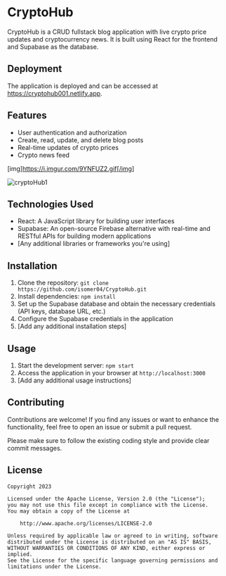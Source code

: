

<!-- https://sportshubblog.netlify.app/ -->

# CryptoHub

CryptoHub is a CRUD fullstack blog application with live crypto price updates and cryptocurrency news. It is built using React for the frontend and Supabase as the database.

## Deployment

The application is deployed and can be accessed at https://cryptohub001.netlify.app.

## Features

- User authentication and authorization
- Create, read, update, and delete blog posts
- Real-time updates of crypto prices
- Crypto news feed


[img]https://i.imgur.com/9YNFUZ2.gif[/img]



![cryptoHub1](https://github.com/isomer04/CryptoHub/assets/43922158/e3e11700-1812-4d48-8f71-1ab9546b7d7d)



## Technologies Used

- React: A JavaScript library for building user interfaces
- Supabase: An open-source Firebase alternative with real-time and RESTful APIs for building modern applications
- [Any additional libraries or frameworks you're using]

## Installation

1. Clone the repository: `git clone https://github.com/isomer04/CryptoHub.git`
2. Install dependencies: `npm install`
3. Set up the Supabase database and obtain the necessary credentials (API keys, database URL, etc.)
4. Configure the Supabase credentials in the application
5. [Add any additional installation steps]

## Usage

1. Start the development server: `npm start`
2. Access the application in your browser at `http://localhost:3000`
3. [Add any additional usage instructions]

## Contributing

Contributions are welcome! If you find any issues or want to enhance the functionality, feel free to open an issue or submit a pull request.

Please make sure to follow the existing coding style and provide clear commit messages.

## License


    Copyright 2023

    Licensed under the Apache License, Version 2.0 (the "License");
    you may not use this file except in compliance with the License.
    You may obtain a copy of the License at

        http://www.apache.org/licenses/LICENSE-2.0

    Unless required by applicable law or agreed to in writing, software
    distributed under the License is distributed on an "AS IS" BASIS,
    WITHOUT WARRANTIES OR CONDITIONS OF ANY KIND, either express or implied.
    See the License for the specific language governing permissions and
    limitations under the License.
